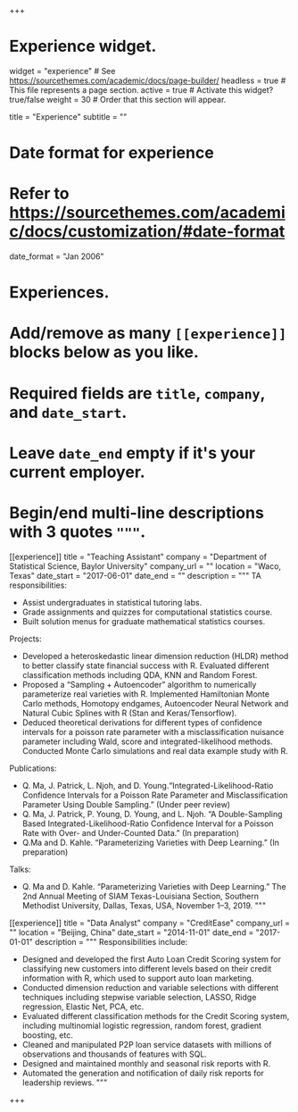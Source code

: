 +++
# Experience widget.
widget = "experience"  # See https://sourcethemes.com/academic/docs/page-builder/
headless = true  # This file represents a page section.
active = true  # Activate this widget? true/false
weight = 30  # Order that this section will appear.

title = "Experience"
subtitle = ""

# Date format for experience
#   Refer to https://sourcethemes.com/academic/docs/customization/#date-format
date_format = "Jan 2006"

# Experiences.
#   Add/remove as many `[[experience]]` blocks below as you like.
#   Required fields are `title`, `company`, and `date_start`.
#   Leave `date_end` empty if it's your current employer.
#   Begin/end multi-line descriptions with 3 quotes `"""`.
[[experience]]
  title = "Teaching Assistant"
  company = "Department of Statistical Science, Baylor University"
  company_url = ""
  location = "Waco, Texas"
  date_start = "2017-06-01"
  date_end = ""
  description = """
  TA responsibilities:
  
  * Assist undergraduates in statistical tutoring labs.
  * Grade assignments and quizzes for computational statistics course.
  * Built solution menus for graduate mathematical statistics courses.
  
  Projects:
  * Developed a heteroskedastic linear dimension reduction (HLDR) method to better classify state financial success with R. Evaluated different classification methods including QDA, KNN and Random Forest.
  * Proposed a “Sampling + Autoencoder” algorithm to numerically parameterize real varieties with R. Implemented Hamiltonian Monte Carlo methods, Homotopy endgames, Autoencoder Neural Network and Natural Cubic Splines with R (Stan and Keras/Tensorflow).
  * Deduced theoretical derivations for different types of confidence intervals for a poisson rate parameter with a misclassification nuisance parameter including Wald, score and integrated-likelihood methods. Conducted Monte Carlo simulations and real data example study with R.
  
  Publications:
  * Q. Ma, J. Patrick, L. Njoh, and D. Young.“Integrated-Likelihood-Ratio Confidence Intervals for a Poisson Rate Parameter and Misclassification Parameter Using Double Sampling.” (Under peer review)
  * Q. Ma, J. Patrick, P. Young, D. Young, and L. Njoh. “A Double-Sampling Based Integrated-Likelihood-Ratio Confidence Interval for a Poisson Rate with Over- and Under-Counted Data.” (In preparation)
  * Q.Ma and D. Kahle. “Parameterizing Varieties with Deep Learning.” (In preparation)
  
  Talks:
  * Q. Ma and D. Kahle. “Parameterizing Varieties with Deep Learning.” The 2nd Annual Meeting of SIAM
Texas-Louisiana Section, Southern Methodist University, Dallas, Texas, USA, November 1–3, 2019.
  """

[[experience]]
  title = "Data Analyst"
  company = "CreditEase"
  company_url = ""
  location = "Beijing, China"
  date_start = "2014-11-01"
  date_end = "2017-01-01"
  description = """
  Responsibilities include:
  
  * Designed and developed the first Auto Loan Credit Scoring system for classifying new customers into different levels based on their credit information with R, which used to support auto loan marketing.
  * Conducted dimension reduction and variable selections with different techniques including stepwise variable selection, LASSO, Ridge regression, Elastic Net, PCA, etc.
  * Evaluated different classification methods for the Credit Scoring system, including multinomial logistic regression, random forest, gradient boosting, etc.
  * Cleaned and manipulated P2P loan service datasets with millions of observations and thousands of features with SQL.
  * Designed and maintained monthly and seasonal risk reports with R.
  * Automated the generation and notification of daily risk reports for leadership reviews.
  """
  

+++
